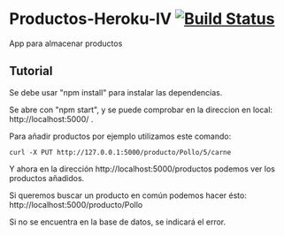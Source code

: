 # Productos-Heroku-IV [![Build Status](https://travis-ci.org/Samuc/Productos-Heroku-IV.svg)](https://travis-ci.org/Samuc/Productos-Heroku-IV)
App para almacenar productos

## Tutorial
Se debe usar "npm install" para instalar las dependencias.

Se abre con "npm start", y se puede comprobar en la direccion en local: http://localhost:5000/ .

Para añadir productos por ejemplo utilizamos este comando:
```
curl -X PUT http://127.0.0.1:5000/producto/Pollo/5/carne
```

Y ahora en la dirección http://localhost:5000/productos podemos ver los productos añadidos.

Si queremos buscar un producto en común podemos hacer ésto:
http://localhost:5000/producto/Pollo

Si no se encuentra en la base de datos, se indicará el error.
